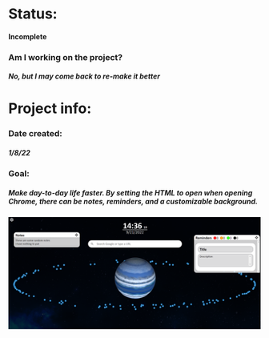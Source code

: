# Status:
#### Incomplete
### Am I working on the project?
##### No, but I may come back to re-make it better
# Project info:
### Date created:
##### 1/8/22
### Goal:
##### Make day-to-day life faster. By setting the HTML to open when opening Chrome, there can be notes, reminders, and a customizable background.

![Example of project](https://github.com/coltonk1/Code/blob/main/Default%20Browser%20Planet/example-image.png)